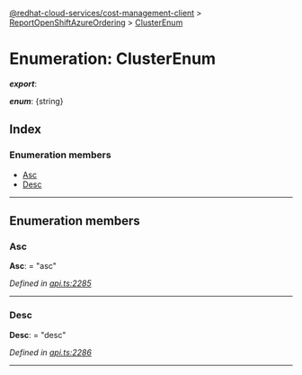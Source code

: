 [@redhat-cloud-services/cost-management-client](../README.md) > [ReportOpenShiftAzureOrdering](../modules/reportopenshiftazureordering.md) > [ClusterEnum](../enums/reportopenshiftazureordering.clusterenum.md)

# Enumeration: ClusterEnum

*__export__*: 

*__enum__*: {string}

## Index

### Enumeration members

* [Asc](reportopenshiftazureordering.clusterenum.md#asc)
* [Desc](reportopenshiftazureordering.clusterenum.md#desc)

---

## Enumeration members

<a id="asc"></a>

###  Asc

**Asc**:  = "asc"

*Defined in [api.ts:2285](https://github.com/RedHatInsights/javascript-clients/blob/master/packages/cost-management/api.ts#L2285)*

___
<a id="desc"></a>

###  Desc

**Desc**:  = "desc"

*Defined in [api.ts:2286](https://github.com/RedHatInsights/javascript-clients/blob/master/packages/cost-management/api.ts#L2286)*

___

